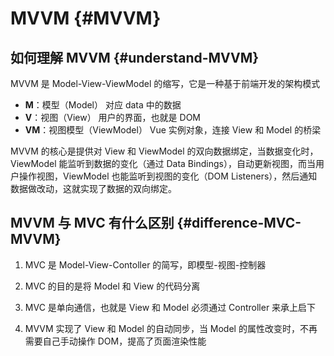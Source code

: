 # MVVM {#MVVM}

<n-image src="./../../../assets/vue/MVVM.jpg" />

## 如何理解 MVVM {#understand-MVVM}

MVVM 是 Model-View-ViewModel 的缩写，它是一种基于前端开发的架构模式

- **M**：模型（Model） 对应 data 中的数据
- **V**：视图（View） 用户的界面，也就是 DOM
- **VM**：视图模型（ViewModel） Vue 实例对象，连接 View 和 Model 的桥梁

MVVM 的核心是提供对 View 和 ViewModel 的双向数据绑定，当数据变化时，ViewModel 能监听到数据的变化（通过 Data Bindings），自动更新视图，而当用户操作视图，ViewModel 也能监听到视图的变化（DOM Listeners），然后通知数据做改动，这就实现了数据的双向绑定。

## MVVM 与 MVC 有什么区别 {#difference-MVC-MVVM}

<n-image src="./../../../assets/vue/MVC.jpg" />

1. MVC 是 Model-View-Contoller 的简写，即模型-视图-控制器

2. MVC 的目的是将 Model 和 View 的代码分离

3. MVC 是单向通信，也就是 View 和 Model 必须通过 Controller 来承上启下

4. MVVM 实现了 View 和 Model 的自动同步，当 Model 的属性改变时，不再需要自己手动操作 DOM，提高了页面渲染性能